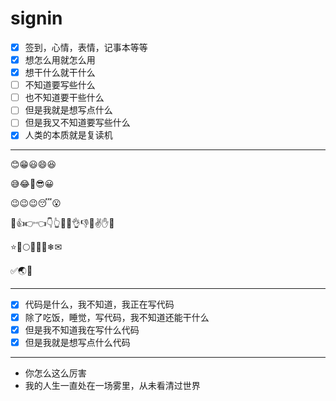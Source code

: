 # signin

- [x] 签到，心情，表情，记事本等等
- [x] 想怎么用就怎么用
- [x] 想干什么就干什么
- [ ] 不知道要写些什么
- [ ] 也不知道要干些什么
- [ ] 但是我就是想写点什么
- [ ] 但是我又不知道要写些什么
- [x] 人类的本质就是复读机

---

😊😁😃😄😆

😅😂🤣😎😀

😉😉😉😴😮

👐👍👉👈👇👆👊👋👌👎🙏✌✋✊

⭐🌙🌕🌔🌓🌑❄✉

✅🌏👀

---

- [x] 代码是什么，我不知道，我正在写代码
- [x] 除了吃饭，睡觉，写代码，我不知道还能干什么
- [x] 但是我不知道我在写什么代码
- [x] 但是我就是想写点什么代码

---

- 你怎么这么厉害
- 我的人生一直处在一场雾里，从未看清过世界
